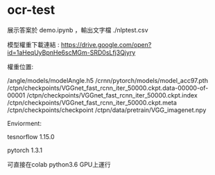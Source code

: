 # ocr-test
展示答案於 demo.ipynb ，輸出文字檔 ./nlptest.csv

模型權重下載連結 : https://drive.google.com/open?id=1aHeqUyBpnHe6scMGm-SRD0sLfj3Qjyry

權重位置:

/angle/models/modelAngle.h5
/crnn/pytorch/models/model_acc97.pth
/ctpn/checkpoints/VGGnet_fast_rcnn_iter_50000.ckpt.data-00000-of-00001
/ctpn/checkpoints/VGGnet_fast_rcnn_iter_50000.ckpt.index
/ctpn/checkpoints/VGGnet_fast_rcnn_iter_50000.ckpt.meta
/ctpn/checkpoints/checkpoint
/ctpn/data/pretrain/VGG_imagenet.npy


Enviorment:

tesnorflow 1.15.0

pytorch 1.3.1

可直接在colab python3.6 GPU上運行


